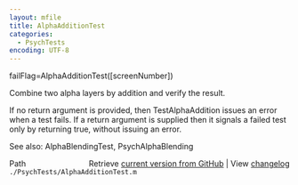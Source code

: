 ```yaml
---
layout: mfile
title: AlphaAdditionTest
categories:
  - PsychTests
encoding: UTF-8
---
```


failFlag=AlphaAdditionTest\(\[screenNumber\]\)

Combine two alpha layers by addition and verify the result.

If no return argument is provided, then TestAlphaAddition issues an error
when a test fails.  If a return argument is supplied then it signals a
failed test only by returning true, without issuing an error.

See also: AlphaBlendingTest, PsychAlphaBlending


<div class="code_header" style="text-align:right;">
  <span style="float:left;">Path&nbsp;&nbsp;</span> <span class="counter">Retrieve <a href=
  "https://raw.github.com/Psychtoolbox-3/Psychtoolbox-3/beta/./PsychTests/AlphaAdditionTest.m">current version from GitHub</a> | View <a href=
  "https://github.com/Psychtoolbox-3/Psychtoolbox-3/commits/beta/./PsychTests/AlphaAdditionTest.m">changelog</a></span>
</div>
<div class="code">
  <code>./PsychTests/AlphaAdditionTest.m</code>
</div>
